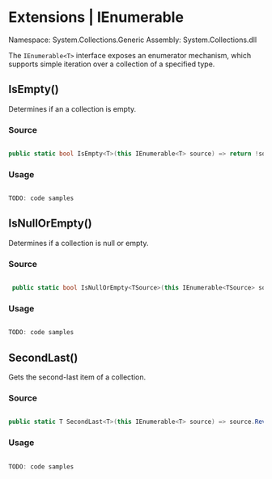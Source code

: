 # Extensions | IEnumerable<T>

Namespace: System.Collections.Generic
Assembly: System.Collections.dll

The `IEnumerable<T>` interface exposes an enumerator mechanism, which supports simple iteration over a collection of a specified type.
<br>


## IsEmpty()

Determines if an a collection is empty.

### Source

```csharp

public static bool IsEmpty<T>(this IEnumerable<T> source) => return !source.Any();

```

### Usage

```csharp

TODO: code samples

```


## IsNullOrEmpty()

Determines if a collection is null or empty.

### Source

```csharp

 public static bool IsNullOrEmpty<TSource>(this IEnumerable<TSource> source) => return source == null || !source.Any();

```

### Usage

```csharp

TODO: code samples

```


## SecondLast()

Gets the second-last item of a collection.

### Source

```csharp

public static T SecondLast<T>(this IEnumerable<T> source) => source.Reverse().Skip(1).Take(1).First();

```

### Usage

```csharp

TODO: code samples

```